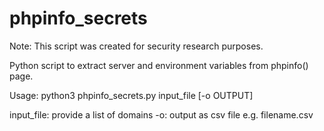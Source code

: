 # phpinfo_secrets
Note: This script was created for security research purposes.

Python script to extract server and environment variables from phpinfo() page.

Usage:
python3 phpinfo_secrets.py input_file [-o OUTPUT] 

input_file: provide a list of domains
-o: output as csv file e.g. filename.csv 
